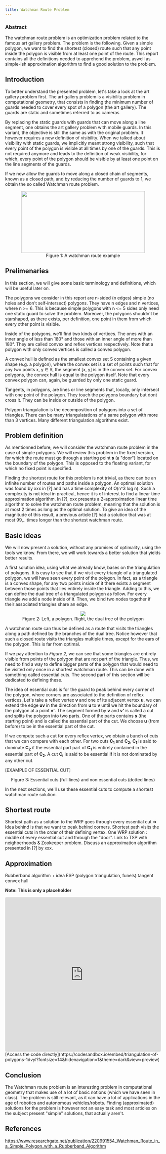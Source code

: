 ```yaml
---
title: Watchman Route Problem
---
```


### Abstract

The watchman route problem is an optimization problem related to the famous art gallery problem. The problem is the following.
Given a simple polygon, we want to find the shortest (closed) route such that any point inside the polygon is visible from at least one point of the route.
This report contains all the definitions needed to apprehend the problem, aswell as simple-ish approximation algorithm to find a good solution to the problem.

## Introduction

To better understand the presented problem, let's take a look at the art gallery problem first. The art gallery problem is a visibility problem in computational geometry, that consists in finding the minimum number of guards needed to cover every spot of a polygon (the art gallery). The guards are static and sometimes referred to as cameras.

By replacing the static guards with guards that can move along a line segment, one obtains the art gallery problem with mobile guards. In this variant, the objective is still the same as with the original problem. It however requires a new definition of visibility. When we talked about visibility with static guards, we implicitly meant strong visibility, such that every point of the polygon is visible at all times by one of the guards. This is not required anymore and leads to the definition of weak visibility, for which, every point of the polygon should be visible by at least one point on the line segments of the guards.

If we now allow the guards to move along a closed chain of segments, known as a closed path, and by reducing the number of guards to 1, we obtain the so called Watchman route problem. 
<center><img src="assets/images/WRP.png" width="400" height="200" /><br><span>Figure 1: A watchman route example</span></center>

## Prelimenaries

In this section, we will give some basic terminology and definitions, which will be useful later on.

The polygons we consider in this report are n-sided (n edges) simple (no holes and don't self-intersect) polygons.
They have n edges and n vertices, where n >= 6. This is because simple polygons with n <= 5 sides only need one static guard to solve the problem. Moreover, the polygons shouldn't be starshaped, as there exists, per definition, one point in them from which every other point is visible.

Inside of the polygons, we'll find two kinds of vertices. The ones with an inner angle of less than 180° and those with an inner angle of more than 180°. They are called convex and reflex vertices respectively. Note that a polygon with only convex vertices is called a convex polygon.

A convex hull is defined as the smallest convex set S containing a given shape (e.g. a polygon), where the convex set is a set of points such that for any two points x, y &#8712; S, the segment [x, y] is in the convex set. For convex polygons, the convex hull is equal to the polygon itself. Note that every convex polygon can, again, be guarded by only one static guard.

Tangents, in polygons, are lines or line segments that, locally, only intersect with one point of the polygon. They touch the polygons boundary but dont cross it. They can be inside or outside of the polygon.

Polygon triangulation is the decomposition of polygons into a set of triangles. There can be many triangulatations of a same polygon with more than 3 vertices. Many different triangulation algorithms exist.

## Problem definition

As mentionned before, we will consider the watchman route problem in the case of simple polygons. We will review this problem in the fixed version, for which the route must go through a starting point **s** (a "door") located on the boundary of the polygon. This is opposed to the floating variant, for which no fixed point is specified.

Finding the shortest route for this problem is not trivial, as there can be an infinite number of routes and paths inside a polygon.
An optimal solution was found by xxx in [?] and has a time complexity of O(n^3 log n). Such a complexity is not ideal in practical, hence it is of interest to find a linear time approximation algorithm. In [?], xxx presents a 2-approximation linear time algorithm to solve the watchman route problem, meaning that the solution is at most 2 times as long as the optimal solution. To give an idea of the magnitude of this result, a previous article [?] had a solution that was at most 99,.. times longer than the shortest watchman route.


## Basic ideas

We will now present a solution, without any promises of optimality, using the tools we know. From there, we will work towards a better solution that yields better results. 

A first solution idea, using what we already know, bases on the triangulation of polygons. It is easy to see that if we visit every triangle of a triangulated polygon, we will have seen every point of the polygon. In fact, as a triangle is a convex shape, for any two points inside of it there exists a segment between those points that lies entirely inside the triangle. Adding to this, we can define the dual tree of a triangulated polygon as follow. For every triangle we add a node inside of it. Then, we bind two nodes together if their associated triangles share an edge.

<center><img src="assets/images/dual_tree.png"/><br><span>Figure 2: Left, a polygon. Right, the dual tree of the polygon</span></center>

A watchman route can thus be defined as a route that visits the triangles along a path defined by the branches of the dual tree. Notice however that such a closed route visits the triangles multiple times, except for the ears of the polygon. This is far from optimal.

If we pay attention to *Figure 2*, we can see that some triangles are entirely visible from points of the polygon that are not part of the triangle. Thus, we need to find a way to define bigger parts of the polygon that would need to be visited only once in a shortest watchman route. This can be done with something called essential cuts. The second part of this section will be dedicated to defining these.

The idea of essential cuts is for the guard to peak behind every corner of the polygon, where corners are associated to the definition of reflex vertices. Let's take a reflex vertex **v** and one of its adjacent vertex **u**. we can extend the edge **uv** in the direction from **u** to **v** until we hit the boundary of the polygon at a point **v'**. The segment formed by **v** and **v'** is called a cut and splits the polygon into two parts. One of the parts contains **s** (the starting point) and is called the essential part of the cut. We choose **u** (from before) to be in the essential part of the cut.

If we compute such a cut for every reflex vertex, we obtain a bunch of cuts that we can compare with each other. For two cuts **C<sub>1</sub>** and  **C<sub>2</sub>**, **C<sub>1</sub>** is said to dominate **C<sub>2</sub>** if the essential part part of **C<sub>1</sub>** is entirely contained in the essential part of **C<sub>2</sub>**. A cut **C<sub>i</sub>** is said to be essential if it is not dominated by any other cut.

[EXAMPLE OF ESSENTIAL CUT]
<center><img src=""/><br><span>Figure 3: Essential cuts (full lines) and non essential cuts (dotted lines)</span></center>

In the next sections, we'll use these essential cuts to compute a shortest watchman route solution.


## Shortest route

Shortest path as a solution to the WRP goes through every essential cut => Idea behind is that we want to peak behind corners.
Shortest path visits the essential cuts in the order of their defining vertex.
One WRP solution : middle of every essential cut and through the "door".
Link to TSP with neighberhoods & Zookeeper problem.
Discuss an approximation algorithm presented in [?] by xxx.

## Approximation

Rubberband algorithm + idea
ESP (polygon triangulation, funels)
tangent
convex hull

**Note: This is only a placeholder**

<iframe src="https://codesandbox.io/embed/triangulation-of-polygons-1dvyl?fontsize=14&hidenavigation=1&theme=dark&view=preview"
     style="width:100%; height:500px; border:0; border-radius: 4px; overflow:hidden;"
     title="Triangulation of polygons"
     allow="accelerometer; ambient-light-sensor; camera; encrypted-media; geolocation; gyroscope; hid; microphone; midi; payment; usb; vr; xr-spatial-tracking"
     sandbox="allow-forms allow-modals allow-popups allow-presentation allow-same-origin allow-scripts"
   ></iframe>
   [Access the code directly](https://codesandbox.io/embed/triangulation-of-polygons-1dvyl?fontsize=14&hidenavigation=1&theme=dark&view=preview)

## Conclusion

The Watchman route problem is an interesting problem in computational geometry that makes use of a lot of basic notions (which we have seen in class).
The problem is still relevant, as it can have a lot of applications in the age of robotics and autonomous vehicles/robots.
Finding (approximated) solutions for the problem is however not an easy task and most articles on the subject present "simple" solutions, that actually aren't.
   
## References
https://www.researchgate.net/publication/220991554_Watchman_Route_in_a_Simple_Polygon_with_a_Rubberband_Algorithm

